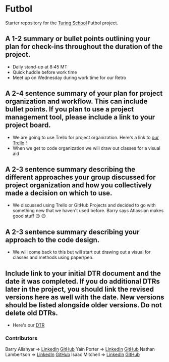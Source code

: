 # Futbol

Starter repository for the [Turing School](https://turing.io/) Futbol project.

## A 1-2 summary or bullet points outlining your plan for check-ins throughout the duration of the project.
  - Daily stand-up at 8:45 MT
  - Quick huddle before work time
  - Meet up on Wednesday during work time for our Retro

## A 2-4 sentence summary of your plan for project organization and workflow. This can include bullet points. If you plan to use a project management tool, please include a link to your project board.
  - We are going to use Trello for project organization. Here's a link to [our Trello](https://trello.com/b/EsVm6rHp/futbol?completedInviteSignup=1) !
  - When we get to code organization we will draw out classes for a visual aid
## A 2-3 sentence summary describing the different approaches your group discussed for project organization and how you collectively made a decision on which to use.
  - We discussed using Trello or GitHub Projects and decided to go with something new that we haven't used before. Barry says Atlassian makes good stuff :wink: :wink:
## A 2-3 sentence summary describing your approach to the code design.
  - We will come back to this but will start out drawing out a visual for classes and methods using paper/pen. 
## Include link to your initial DTR document and the date it was completed. If you do additional DTRs later in the project, you should link the revised versions here as well with the date. New versions should be listed alongside older versions. Do not delete old DTRs.
  - Here's our [DTR](https://docs.google.com/document/d/1xdChJs9go9xLeWd-F0ynMmLErYvVvaVrOKScmiPf3vU/edit)

### Contributors
Barry Allahyar => [LinkedIn]() [GitHub]()
Yain Porter => [LinkedIn]() [GitHub]()
Nathan Lambertson => [LinkedIn]() [GitHub]()
Isaac Mitchell => [LinkedIn]()  [GitHub](https://github.com/tmitchellisaac)
